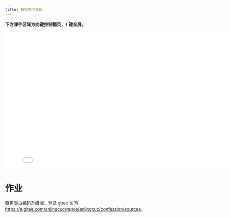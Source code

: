 ```yaml
---
title: 数据类型基础
---
```


**下方课件区域方向键控制翻页，`f` 键全屏。**

<iframe src="./slideshow.html" frameborder=0 width=800 height=450></iframe>

# 作业

直男表白编码升级版。登录 gitee 访问 <https://e.gitee.com/anjingcuc/repos/anjingcuc/confession/sources>。